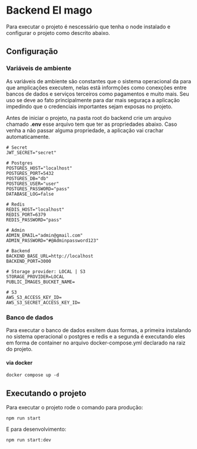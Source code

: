 # Backend El mago
Para executar o projeto é nescessário que tenha o node instalado e configurar o projeto como descrito abaixo.

## Configuração

### Variáveis de ambiente 

As variáveis de ambiente são constantes que o sistema operacional da para que amplicações executem, nelas estã  informções como conexções entre bancos de dados e serviços terceiros como pagamentos e muito mais. Seu uso se deve ao fato principalmente para dar mais seguraça a aplicação impedindo que o credenciais importantes sejam exposas no projeto.

Antes de iniciar o projeto, na pasta root do backend crie um arquivo chamado **.env** esse arquivo tem que ter as propriedades abaixo. Caso venha a não passar alguma propriedade, a aplicação vai crachar automaticamente.

```env
# Secret
JWT_SECRET="secret"

# Postgres
POSTGRES_HOST="localhost"
POSTGRES_PORT=5432
POSTGRES_DB="db"
POSTGRES_USER="user"
POSTGRES_PASSWORD="pass"
DATABASE_LOG=false

# Redis
REDIS_HOST="localhost"
REDIS_PORT=6379
REDIS_PASSWORD="pass"

# Admin
ADMIN_EMAIL="admin@gmail.com"
ADMIN_PASSWORD="#@Adminpassword123"

# Backend
BACKEND_BASE_URL=http://localhost
BACKEND_PORT=3000

# Storage provider: LOCAL | S3
STORAGE_PROVIDER=LOCAL
PUBLIC_IMAGES_BUCKET_NAME=

# S3
AWS_S3_ACCESS_KEY_ID=
AWS_S3_SECRET_ACCESS_KEY_ID=
```
### Banco de dados
Para executar o banco de dados exsitem duas formas, a primeira instalando no sistema operacional o postgres e redis e a segunda é executando eles em forma de container no arquivo docker-compose.yml declarado na raiz do projeto.

#### via docker

```terminal
docker compose up -d 
```

## Executando o projeto
Para executar o projeto rode o comando para produção:

```terminal
npm run start
```

E para desenvolvimento:

```terminal
npm run start:dev
```